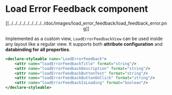 # Load Error Feedback component

<p align="center">
   <img>[[../../../../../../../../../doc/images/load_error_feedback/load_feedback_error.png]]</img>
</p>

Implemented as a custom view, `LoadErrorFeedbackView` can be used inside any layout like a regular view. It supports both **attribute configuration** and **databinding for all properties**.

```xml
<declare-styleable name="LoadErrorFeedback">
    <attr name="loadErrorFeedbackTitle" format="string"/>
    <attr name="loadErrorFeedbackDescription" format="string"/>
    <attr name="loadErrorFeedbackButtonText" format="string"/>
    <attr name="loadErrorFeedbackButtonOnClick" format="string"/>
    <attr name="loadErrorFeedbackIsLoading" format="boolean"/>
</declare-styleable>
```

